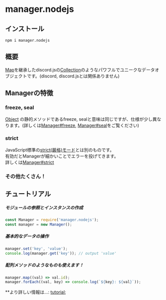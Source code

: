 # manager.nodejs
## インストール
```
npm i manager.nodejs
```  

## 概要
[Map](https://developer.mozilla.org/ja/docs/Web/JavaScript/Reference/Global_Objects/Map)を継承したdiscord.jsの[Collection](https://github.com/discordjs/collection)のようなパワフルでユニークなデータオブジェクトです。(discord, discord.jsとは関係ありません)

## Managerの特徴 
### freeze, seal  
[Object](https://developer.mozilla.org/ja/docs/Web/JavaScript/Reference/Global_Objects/Object)  の静的メソッドであるfreeze, sealと意味は同じですが、仕様が少し異なります。(詳しくは[Manager#freeze](https://github.com/Mametaro-discord/DataManager/blob/docs/Manager/topics/freeze.md), [Manager#seal](https://github.com/Mametaro-discord/DataManager/blob/docs/Manager/topics/seal.md)をご覧ください)

### strict
JavaScript標準の[strict(厳格)モード](https://developer.mozilla.org/ja/docs/Web/JavaScript/Reference/Strict_mode)とは別のものです。  
有効だとManagerが細かいことでエラーを投げてきます。  
詳しくは[Manager#strict](https://github.com/Mammetaro-discord/DataManager/blob/docs/Manager/topics/strict.md)

### その他たくさん！

## チュートリアル  
##### モジュールの参照とインスタンスの作成    
```js
const Manager = require('manager.nodejs');
const manager = new Manager();
```  
##### 基本的なデータの操作
```js
manager.set('key', 'value');
console.log(manager.get('key')); // output 'value'
```
##### 配列メソッドのようなものも使えます！
```js
manager.map((val) => val.id);
manager.forEach((val, key) => console.log(`${key}: ${val}`));
```  
  
**より詳しい情報は...:  [tutorial](https://github.com/Mametaro-discord/DataManager/blob/docs/Manager/topics/tutorial.md);